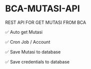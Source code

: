 # BCA-MUTASI-API
REST API FOR GET MUTASI FROM BCA 

✅ Auto get Mutasi

✅ Cron Job / Account

✅ Save Mutasi to database

✅ Save credentials to database




